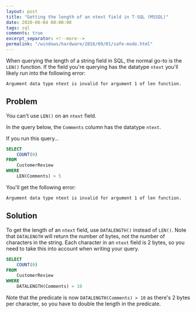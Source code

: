 ```yaml
---
layout: post
title: "Getting the length of an ntext field in T-SQL (MSSQL)"
date: 2020-06-04 00:00:00
tags: sql
comments: true
excerpt_separator: <!--more-->
permalink: "/windows/hardware/2016/09/01/safe-mode.html"
---
```


When querying the length of a string field in SQL, the normal go-to is the `LEN()` function. If the field you're querying has the datatype `ntext` you'll likely run into the following error:

```
Argument data type ntext is invalid for argument 1 of len function.
```
<!--more-->
## Problem

You can't use `LEN()` on an `ntext` field.

In the query below, the `Comments` column has the datatype `ntext`.

If you run this query...

```sql
SELECT
    COUNT(0)
FROM
    CustomerReview
WHERE
    LEN(Comments) > 5
```

You'll get the following error:

```
Argument data type ntext is invalid for argument 1 of len function.
```

## Solution

To get the length of an `ntext` field, use `DATALENGTH()` instead of `LEN()`. Note that `DATALENGTH` will return the number of bytes, not the number of characters in the string. Each character in an `ntext` field is 2 bytes, so you need to take this into account when writing your query.

```sql
SELECT
    COUNT(0)
FROM
    CustomerReview
WHERE
    DATALENGTH(Comments) > 10
```

Note that the predicate is now `DATALENGTH(Comments) > 10` as there's 2 bytes per character, so you have to double the length in the predicate.
